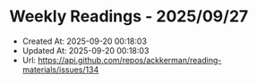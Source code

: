 # Weekly Readings - 2025/09/27

- Created At: 2025-09-20 00:18:03
- Updated At: 2025-09-20 00:18:03
- Url: https://api.github.com/repos/ackkerman/reading-materials/issues/134


